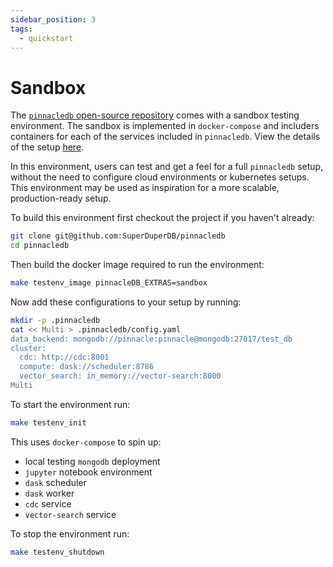 ```yaml
---
sidebar_position: 3
tags:
  - quickstart
---
```


# Sandbox

The [`pinnacledb` open-source repository](https://github.com/SuperDuperDB/pinnacledb) comes with a sandbox testing 
environment. The sandbox is implemented in `docker-compose` and includers containers for each of the services 
included in `pinnacledb`. View the details of the setup [here](https://github.com/SuperDuperDB/pinnacledb/blob/main/deploy/testenv/docker-compose.yaml).

In this environment, users can test and get a feel for a full `pinnacledb` setup, without the need to configure cloud environments or kubernetes setups. This environment may be used as inspiration for a more scalable, production-ready setup.

To build this environment first checkout the project if you haven't already:

```bash
git clone git@github.com:SuperDuperDB/pinnacledb
cd pinnacledb
```

Then build the docker image required to run the environment:

```bash
make testenv_image pinnacleDB_EXTRAS=sandbox
```

Now add these configurations to your setup by running:

```bash
mkdir -p .pinnacledb
cat << Multi > .pinnacledb/config.yaml
data_backend: mongodb://pinnacle:pinnacle@mongodb:27017/test_db
cluster:
  cdc: http://cdc:8001
  compute: dask://scheduler:8786
  vector_search: in_memory://vector-search:8000
Multi
```

To start the environment run:

```bash
make testenv_init
```

This uses `docker-compose` to spin up:

- local testing `mongodb` deployment
- `jupyter` notebook environment
- `dask` scheduler
- `dask` worker
- `cdc` service
- `vector-search` service

To stop the environment run:

```bash
make testenv_shutdown
```
